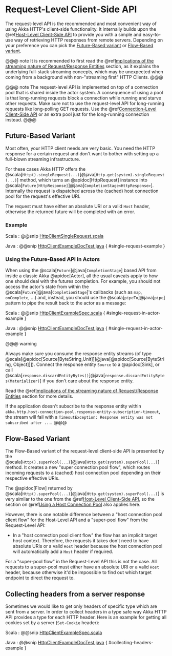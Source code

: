 
# Request-Level Client-Side API

The request-level API is the recommended and most convenient way of using Akka HTTP's client-side functionality. It internally builds upon the
@ref[Host-Level Client-Side API](host-level.md) to provide you with a simple and easy-to-use way of retrieving HTTP responses from remote servers.
Depending on your preference you can pick the [Future-Based variant](#future-based-variant) or [Flow-Based variant](#flow-based-variant).

@@@ note
It is recommended to first read the @ref[Implications of the streaming nature of Request/Response Entities](../implications-of-streaming-http-entity.md) section,
as it explains the underlying full-stack streaming concepts, which may be unexpected when coming
from a background with non-"streaming first" HTTP Clients.
@@@

@@@ note
The request-level API is implemented on top of a connection pool that is shared inside the actor system. A consequence of
using a pool is that long-running requests block a connection while running and starve other requests. Make sure not to use
the request-level API for long-running requests like long-polling GET requests. Use the @ref[Connection-Level Client-Side API](connection-level.md)
or an extra pool just for the long-running connection instead.
@@@

## Future-Based Variant

Most often, your HTTP client needs are very basic. You need the HTTP response for a certain request and don't
want to bother with setting up a full-blown streaming infrastructure.

For these cases Akka HTTP offers the @scala[`Http().singleRequest(...)`]@java[`Http.get(system).singleRequest(...)`] method, which turns an @apidoc[HttpRequest] instance
into @scala[`Future[HttpResponse]`]@java[`CompletionStage<HttpResponse>`]. Internally the request is dispatched across the (cached) host connection pool for the
request's effective URI.

The request must have either an absolute URI or a valid
`Host` header, otherwise the returned future will be completed with an error.

### Example

Scala
:   @@snip [HttpClientSingleRequest.scala]($test$/scala/docs/http/scaladsl/HttpClientSingleRequest.scala)

Java
:   @@snip [HttpClientExampleDocTest.java]($test$/java/docs/http/javadsl/HttpClientExampleDocTest.java) { #single-request-example }

### Using the Future-Based API in Actors

When using the @scala[`Future`]@java[`CompletionStage`] based API from inside a classic Akka @apidoc[Actor], all the usual caveats apply to how one should deal
with the futures completion. For example, you should not access the actor's state from within the @scala[`Future`]@java[`CompletionStage`]'s callbacks
(such as `map`, `onComplete`, ...) and, instead, you should use the @scala[`pipeTo`]@java[`pipe`] pattern to pipe the result back
to the actor as a message:

Scala
:   @@snip [HttpClientExampleSpec.scala]($test$/scala/docs/http/scaladsl/HttpClientExampleSpec.scala) { #single-request-in-actor-example }

Java
:   @@snip [HttpClientExampleDocTest.java]($test$/java/docs/http/javadsl/HttpClientExampleDocTest.java) { #single-request-in-actor-example }

@@@ warning

Always make sure you consume the response entity streams (of type @scala[@apidoc[Source[ByteString,Unit]]]@java[@apidoc[Source[ByteString, Object]]]).
Connect the response entity `Source` to a @apidoc[Sink], or call @scala[`response.discardEntityBytes()`]@java[`response.discardEntityBytes(Materializer)`] 
if you don't care about the response entity. 

Read the @ref[Implications of the streaming nature of Request/Response Entities](../implications-of-streaming-http-entity.md) section for more details.

If the application doesn't subscribe to the response entity within 
`akka.http.host-connection-pool.response-entity-subscription-timeout`, the stream will fail with a 
`TimeoutException: Response entity was not subscribed after ...`.
@@@

## Flow-Based Variant

The Flow-Based variant of the request-level client-side API is presented by the @scala[`Http().superPool(...)`]@java[`Http.get(system).superPool(...)`] method.
It creates a new "super connection pool flow", which routes incoming requests to a (cached) host connection pool
depending on their respective effective URIs.

The @apidoc[Flow] returned by @scala[`Http().superPool(...)`]@java[`Http.get(system).superPool(...)`] is very similar to the one from the @ref[Host-Level Client-Side API](host-level.md), so the section on 
@ref[Using a Host Connection Pool](host-level.md#using-a-host-connection-pool) also applies here.

However, there is one notable difference between a "host connection pool client flow" for the Host-Level API and a
"super-pool flow" from the Request-Level API:

* In a "host connection pool client flow" the flow has an implicit target host context. Therefore, the requests it 
takes don't need to have absolute URIs or a valid `Host` header because the host connection pool will automatically 
add a `Host` header if required.

For a "super-pool flow" in the Request-Level API this is not the case. All requests to a super-pool must either 
have an absolute URI or a valid `Host` header, because otherwise it'd be impossible to find out which target endpoint 
to direct the request to.


## Collecting headers from a server response

Sometimes we would like to get only headers of specific type which are sent from a server. In order to collect headers in a type safe way Akka HTTP API provides a type for each HTTP header. Here is an example for getting all cookies set by a server (`Set-Cookie` header):

Scala
:   @@snip [HttpClientExampleSpec.scala]($test$/scala/docs/http/scaladsl/HttpClientCollectingHeaders.scala)

Java
:   @@snip [HttpClientExampleDocTest.java]($test$/java/docs/http/javadsl/HttpClientExampleDocTest.java) { #collecting-headers-example }
